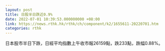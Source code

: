 ```yaml
---
layout: post
title: 日股半日跌近0.9%
date: 2022-07-01 10:39:53.000000000 +08:00
link: https://news.rthk.hk/rthk/ch/component/k2/1655611-20220701.htm
categories: rthk
---
```


日本股市半日下跌，日經平均指數上午收市報26159點，跌233點，跌幅0.88%。
